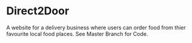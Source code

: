 # Direct2Door
A website for a delivery business where users can order food from thier favourite local food places.
See Master Branch for Code.
